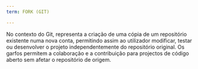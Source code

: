 ```yaml
---
term: FORK (GIT)

---
```

No contexto do Git, representa a criação de uma cópia de um repositório existente numa nova conta, permitindo assim ao utilizador modificar, testar ou desenvolver o projeto independentemente do repositório original. Os garfos permitem a colaboração e a contribuição para projectos de código aberto sem afetar o repositório de origem.